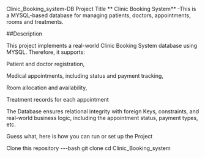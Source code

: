 Clinic_Booking_system-DB
Project Title
** Clinic Booking System** -This is a MYSQL-based database for managing patients, doctors, appointments, rooms and treatments.

##Description

This project implements a real-world Clinic Booking System database using MYSQL. Therefore, it supports:

Patient and doctor registration,

Medical appointments, including status and payment tracking,

Room allocation and availability,

Treatment records for each appointment

The Database ensures relational integrity with foreign Keys, constraints, and real-world business logic, including the appointment status, payment types, etc.

Guess what, here is how you can run or set up the Project

Clone this repository
---bash
git clone 
cd Clinic_Booking_system
